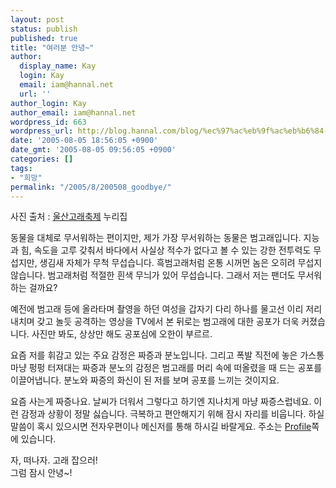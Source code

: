 ```yaml
---
layout: post
status: publish
published: true
title: "여러분 안녕~"
author:
  display_name: Kay
  login: Kay
  email: iam@hannal.net
  url: ''
author_login: Kay
author_email: iam@hannal.net
wordpress_id: 663
wordpress_url: http://blog.hannal.com/blog/%ec%97%ac%eb%9f%ac%eb%b6%84-%ec%95%88%eb%85%95/
date: '2005-08-05 18:56:05 +0900'
date_gmt: '2005-08-05 09:56:05 +0900'
categories: []
tags:
- "희망"
permalink: "/2005/8/200508_goodbye/"
---
```

<p class="centerphoto"><img src="http://blog.hannal.com/wp-content/old_uploads/sub3whale8.jpg" alt="" /><br />
사진 출처 : <a href="http://www.whalekorea.com/korea/world4-8.html">울산고래축제</a> 누리집</p>
<p>동물을 대체로 무서워하는 편이지만, 제가 가장 무서워하는 동물은 범고래입니다. 지능과 힘, 속도을 고루 갖춰서 바다에서 사실상 적수가 없다고 볼 수 있는 강한 전투력도 무섭지만, 생김새 자체가 무척 무섭습니다. 흑범고래처럼 온통 시꺼먼 놈은 오히려 무섭지 않습니다. 범고래처럼 적절한 흰색 무늬가 있어 무섭습니다. 그래서 저는 팬더도 무서워하는 걸까요?</p>
<p>예전에 범고래 등에 올라타며 촬영을 하던 여성을 갑자기 다리 하나를 물고선 이리 저리 내치며 갖고 놀듯 공격하는 영상을 TV에서 본 뒤로는 범고래에 대한 공포가 더욱 커졌습니다. 사진만 봐도, 상상만 해도 공포심에 오한이 부르르.</p>
<p>요즘 저를 휘감고 있는 주요 감정은 짜증과 분노입니다. 그리고 폭발 직전에 놓은 가스통 마냥 펑펑 터져대는 짜증과 분노의 감정은 범고래를 머리 속에 떠올렸을 때 드는 공포를 이끌어냅니다. 분노와 짜증의 화신이 된 저를 보며 공포를 느끼는 것이지요.</p>
<p>요즘 사는게 짜증나요. 날씨가 더워서 그렇다고 하기엔 지나치게  마냥 짜증스럽네요.  이런 감정과 상황이 정말 싫습니다. 극복하고 편안해지기 위해 잠시 자리를 비웁니다. 하실 말씀이 혹시 있으시면 전자우편이나 메신저를 통해 하시길 바랄게요. 주소는 <a href="http://blog.hannal.com/about_hannal/">Profile</a>쪽에 있습니다.</p>
<p>자, 떠나자. 고래 잡으러!<br />
그럼 잠시 안녕~!</p>

